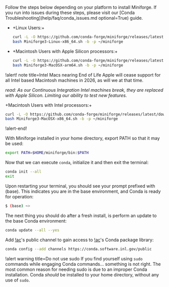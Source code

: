 
Follow the steps below depending on your platform to install Miniforge. If you run into issues
during these steps, please visit our [Conda Troubleshooting](help/faq/conda_issues.md optional=True)
guide.

- +Linux Users:+

  ```bash
  curl -L -O https://github.com/conda-forge/miniforge/releases/latest/download/Miniforge3-Linux-x86_64.sh
  bash Miniforge3-Linux-x86_64.sh -b -p ~/miniforge
  ```

- +Macintosh Users with Apple Silicon processors:+

  ```bash
  curl -L -O https://github.com/conda-forge/miniforge/releases/latest/download/Miniforge3-MacOSX-arm64.sh
  bash Miniforge3-MacOSX-arm64.sh -b -p ~/miniforge
  ```

!alert! note title=Intel Macs nearing End of Life
Apple will cease support for all Intel based Macintosh machines in 2026, as will we at that time.

*read: As our Continuous Integration Intel machines break, they are replaced with Apple Silicon. Limiting our ability to test new features.*

+Macintosh Users with Intel processors:+

```bash
curl -L -O https://github.com/conda-forge/miniforge/releases/latest/download/Miniforge3-MacOSX-x86_64.sh
bash Miniforge3-MacOSX-x86_64.sh -b -p ~/miniforge
```

!alert-end!

With Miniforge installed in your home directory, export PATH so that it may be used:

```bash
export PATH=$HOME/miniforge/bin:$PATH
```

Now that we can execute `conda`, initialize it and then exit the terminal:

```bash
conda init --all
exit
```

Upon restarting your terminal, you should see your prompt prefixed with (base). This indicates you
are in the base environment, and Conda is ready for operation:

```bash
$ (base) ~>
```

The next thing you should do after a fresh install, is perform an update to the base Conda
environment:

```bash
conda update --all --yes
```

Add [!ac](INL)'s public channel to gain access to [!ac](INL)'s Conda package library:

```bash
conda config --add channels https://conda.software.inl.gov/public
```

!alert warning title=Do not use sudo
If you find yourself using `sudo` commands while engaging Conda commands... something is not right.
The most common reason for needing sudo is due to an improper Conda installation. Conda *should* be
installed to your home directory, without any use of `sudo`.
